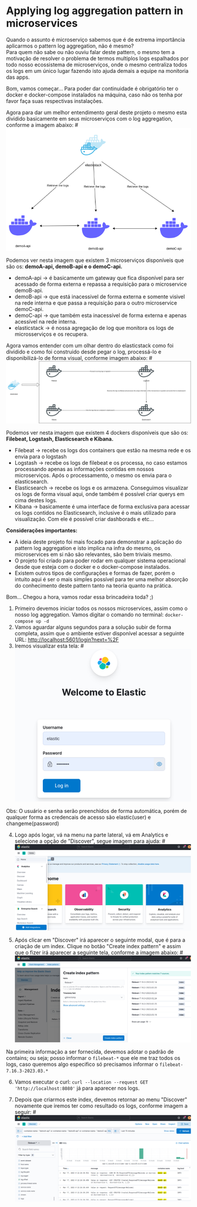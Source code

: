 # Applying log aggregation pattern in microservices

Quando o assunto é microserviço sabemos que é de extrema importância aplicarmos o pattern log aggregation, não é mesmo?<br />
Para quem não sabe ou não ouviu falar deste pattern, o mesmo tem a motivação de resolver o problema de termos multiplos logs espalhados por todo nosso ecossistema de microserviços, onde o mesmo centraliza todos os logs em um único lugar fazendo isto ajuda demais a equipe na monitoria das apps.

Bom, vamos começar...
Para poder dar continuidade é obrigatório ter o docker e docker-compose instalados na máquina, caso não os tenha por favor faça suas respectivas instalações.

Agora para dar um melhor entendimento geral deste projeto o mesmo esta dividido basicamente em seus microserviços com o log aggregation, conforme a imagem abaixo: 
#![](images/microservices_division.png)

Podemos ver nesta imagem que existem 3 microserviços disponíveis que são os: **demoA-api, demoB-api e o demoC-api.**

<ul>
    <li>demoA-api -> é basicamente um gateway que fica disponível para ser acessado de forma externa e repassa a requisição para o microservice demoB-api.</li>
    <li>demoB-api -> que está inacessivel de forma externa e somente visivel na rede interna e que passa a requisição para o outro microservice demoC-api.</li>
    <li>demoC-api -> que também esta inacessível de forma externa e apenas acessível na rede interna.</li>
    <li>elasticstack -> é nossa agregação de log que monitora os logs de microsserviços e os recupera.</li>
</ul>

Agora vamos entender com um olhar dentro do elasticstack como foi dividido  e como foi construido desde pegar o log, processá-lo e disponibilizá-lo de forma visual, conforme imagem abaixo:
#![](images/elasticstack_division.png)

Podemos ver nesta imagem que existem 4 dockers disponíveis que são os: **Filebeat, Logstash, Elasticsearch e Kibana.**

<ul>
    <li>Filebeat -> recebe os logs dos containers que estão na mesma rede e os envia para o logstash</li>
    <li>Logstash -> recebe os logs de filebeat e os processa, no caso estamos processando apenas as informações contidas em nossos microserviços. Após o processamento, o mesmo os envia para o elasticsearch.</li>
    <li>Elasticsearch -> recebe os logs e os armazena. Conseguimos visualizar os logs de forma visual aqui, onde também é possível criar querys em cima destes logs.</li>
    <li>Kibana -> basicamente é uma interface de forma exclusiva para acessar os logs contidos no Elasticsearch, inclusive é o mais utilizado para visualização. Com ele é possível criar dashborads e etc...</li>
</ul>

**Considerações importantes:**
<ul>
    <li>A ideia deste projeto foi mais focado para demonstrar a aplicação do pattern log aggregation e isto implica na infra do mesmo, os microservices em si não são relevantes, são bem triviais mesmo.</li>
    <li>O projeto foi criado para poder rodar em qualquer sistema operacional desde que esteja com o docker e o docker-compose instalados.</li>
    <li>Existem outros tipos de configurações e formas de fazer, porém o intuito aqui é ser o mais simples possível para ter uma melhor absorção do conhecimento deste pattern tanto na teoria quanto na prática.</li>
</ul>

Bom... Chegou a hora, vamos rodar essa brincadeira toda? ;)

1) Primeiro devemos iniciar todos os nossos microservices, assim como o nosso log aggregation. Vamos digitar o comando no terminal: `docker-compose up -d`
2) Vamos aguardar alguns segundos para a solução subir de forma completa, assim que o ambiente estiver disponível acessar a seguinte URL: [http://localhost:5601/login?next=%2F]()
3) Iremos visualizar esta tela:
#![](images/login_elastic.png)

Obs: O usuário e senha serão preenchidos de forma automática, porém de qualquer forma as credencais de acesso são elastic(user) e changeme(password)

4) Logo após logar, vá na menu na parte lateral, vá em Analytics e selecione a opção de "Discover", segue imagem para ajuda:
#![](images/selected_discover_create_index.png)

5) Após clicar em "Discover" irá aparecer o seguinte modal, que é para a criação de um index. Clique no botão "Create index pattern" e assim que o fizer irá aparecer a seguinte tela, conforme a imagem abaixo:
#![](images/create_index_pattern.png)

Na primeira informação a ser fornecida, devemos adotar o padrão de contains; ou seja; posso informar o `filebeat-*` que ele me traz todos os logs, caso queremos algo especifico só precisamos informar o `filebeat-7.16.3-2023.03.*` 

6) Vamos executar o curl: `curl --location --request GET 'http://localhost:8080'` já para aparecer nos logs.

7) Depois que criarmos este index, devemos retornar ao menu "Discover" novamente que iremos ter como resultado os logs, conforme imagem a seguir:
#![](images/detail_logs.png)
